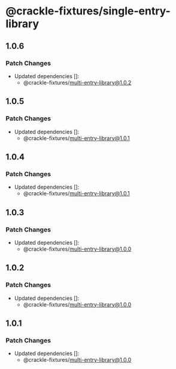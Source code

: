 # @crackle-fixtures/single-entry-library

## 1.0.6

### Patch Changes

- Updated dependencies []:
  - @crackle-fixtures/multi-entry-library@1.0.2

## 1.0.5

### Patch Changes

- Updated dependencies []:
  - @crackle-fixtures/multi-entry-library@1.0.1

## 1.0.4

### Patch Changes

- Updated dependencies []:
  - @crackle-fixtures/multi-entry-library@1.0.1

## 1.0.3

### Patch Changes

- Updated dependencies []:
  - @crackle-fixtures/multi-entry-library@1.0.0

## 1.0.2

### Patch Changes

- Updated dependencies []:
  - @crackle-fixtures/multi-entry-library@1.0.0

## 1.0.1

### Patch Changes

- Updated dependencies []:
  - @crackle-fixtures/multi-entry-library@1.0.0
